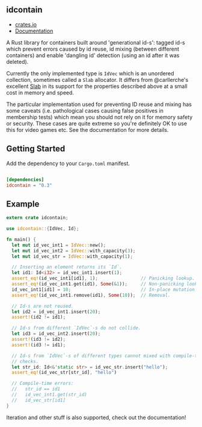 idcontain
---

* [crates.io](https://crates.io/crates/idcontain)
* [Documentation](https://docs.rs/idcontain)

A Rust library for containers built around 'generational id-s': tagged id-s
which prevent errors caused by id reuse, id mixing (between different
containers) and enable 'dangling id' detection (using an id after it was
deleted).

Currently the only implemented type is `IdVec` which is an unordered collection,
sometimes called a `Slab` allocator. It differs from @carllerche's excellent
[Slab](https://crates.io/crates/slab) in its support for the properties
described above at a small cost in memory and speed.

The particular implementation used for preventing ID reuse and mixing has some
caveats (i.e. pathological cases causing false positives in membership tests)
which mean you should not rely on it for memory safety or security. These cases
are quite extreme so you're definitely OK to use this for video games etc. See
the documentation for more details.

Getting Started
---
Add the dependency to your `Cargo.toml` manifest.
```toml

[dependencies]
idcontain = "0.3"
```

Example
---
```rust
extern crate idcontain;

use idcontain::{IdVec, Id};

fn main() {
  let mut id_vec_int1 = IdVec::new();
  let mut id_vec_int2 = IdVec::with_capacity(3);
  let mut id_vec_str = IdVec::with_capacity(1);

  // Inserting an element returns its `Id`.
  let id1: Id<i32> = id_vec_int1.insert(1);
  assert_eq!(id_vec_int1[id1], 1);                // Panicking lookup.
  assert_eq!(id_vec_int1.get(id1), Some(&1));     // Non-panicking lookup.
  id_vec_int1[id1] = 10;                          // In-place mutation.
  assert_eq!(id_vec_int1.remove(id1), Some(10));  // Removal.

  // Id-s are not reused.
  let id2 = id_vec_int1.insert(20);
  assert!(id2 != id1);

  // Id-s from different `IdVec`-s do not collide.
  let id3 = id_vec_int2.insert(20);
  assert!(id3 != id2);
  assert!(id3 != id1);

  // Id-s from `IdVec`-s of different types cannot mixed with compile-time
  // checks.
  let str_id: Id<&'static str> = id_vec_str.insert("hello");
  assert_eq!(id_vec_str[str_id], "hello")

  // Compile-time errors:
  //   str_id == id1
  //   id_vec_int1.get(str_id)
  //   id_vec_str[id1]
}
```

Iteration and other stuff is also supported, check out the documentation!
